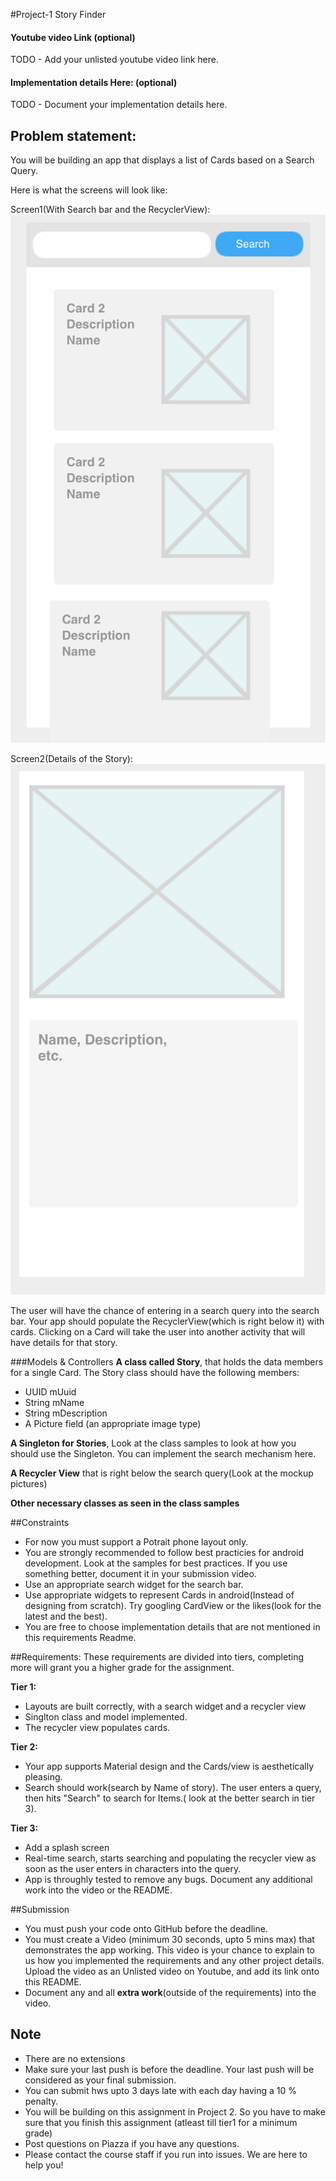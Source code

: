 #Project-1 Story Finder

#### Youtube video Link (optional)
TODO - Add your unlisted youtube video link here.

#### Implementation details Here: (optional)
TODO - Document your implementation details here.

## Problem statement:
You will be building an app that displays a list of Cards based on a Search Query.

Here is what the screens will look like:

Screen1(With Search bar and the RecyclerView): 
![Screen1](/imgs/screen1.png?raw=true "")

Screen2(Details of the Story): 
![Screen2](/imgs/screen2.png?raw=true "")

The user will have the chance of entering in a search query into the search bar. Your app should populate the RecyclerView(which is right below it) with cards. Clicking on a Card will take the user into another activity that will have details for that story.


###Models & Controllers
**A class called Story**, that holds the data members for a single Card. The Story class should have the following members:

* UUID mUuid
* String mName
* String mDescription
* A Picture field (an appropriate image type)

**A Singleton for Stories**, Look at the class samples to look at how you should use the Singleton. You can implement the search mechanism here.

**A Recycler View** that is right below the search query(Look at the mockup pictures)

**Other necessary classes as seen in the class samples**

##Constraints
* For now you must support a Potrait phone layout only.
* You are strongly recommended to follow best practicies for android development. Look at the samples for best practices. If you use something better, document it in your submission video.
* Use an appropriate search widget for the search bar.
* Use appropriate widgets to represent Cards in android(Instead of designing from scratch). Try googling CardView or the likes(look for the latest and the best).
* You are free to choose implementation details that are not mentioned in this requirements Readme.


##Requirements:
These requirements are divided into tiers, completing more will grant you a higher grade for the assignment.

**Tier 1:**

* Layouts are built correctly, with a search widget and a recycler view
* Singlton class and model implemented.
* The recycler view populates cards.

**Tier 2:**

* Your app supports Material design and the Cards/view is aesthetically pleasing.
* Search should work(search by Name of story). The user enters a query, then hits "Search" to search for Items.( look at the better search in tier 3).

**Tier 3:**

* Add a splash screen
* Real-time search, starts searching and populating the recycler view as soon as the user enters in characters into the query.
* App is throughly tested to remove any bugs. Document any additional work into the video or the README.


##Submission
* You must push your code onto GitHub before the deadline.
* You must create a Video (minimum 30 seconds, upto 5 mins max) that demonstrates the app working. This video is your chance to explain to us how you implemented the requirements and any other project details. Upload the video as an Unlisted video on Youtube, and add its link onto this README.
* Document any and all **extra work**(outside of the requirements) into the video.


## Note
* There are no extensions
* Make sure your last push is before the deadline. Your last push will be considered as your final submission.
* You can submit hws upto 3 days late with each day having a 10 % penalty.
* You will be building on this assignment in Project 2. So you have to make sure that you finish this assignment (atleast till tier1 for a minimum grade)
* Post questions on Piazza if you have any questions.
* Please contact the course staff if you run into issues. We are here to help you!